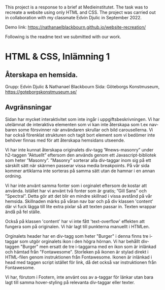 This project is a response to a brief at Medieinstitutet. The task was to recreate a website using only HTML and CSS. The project was carried out in collaboration with my classmate Edvin Djulic in September 2022.

Demo link:
https://nathanaelblackbourn.github.io/website-recreation/

Following is the readme text we submitted with our work.

# HTML & CSS, Inlämning 1
## Återskapa en hemsida.

Grupp: Edvin Djulic & Nathanael Blackbourn
Sida: Göteborgs Konstmuseum, https://goteborgskonstmuseum.se/


## Avgränsningar

Sidan har mycket interaktivitet som inte ingår i uppgiftsbeskrivningen. Vi har utelämnat de interaktiva elementen som vi kan inte återskapa som t.ex nav-baren some försvinner när användaren skrullar och bild carousellerna. Vi  har också förenklat strukturen och tagit bort element som vi bedömer inte behöver finnas med för att återskapa hemsidans utseende.

Vi har inte kunnat återskapa originalets div-tagg ”#news-masonry” under h2-taggen ”Aktuellt” eftersom den används genom ett Javascript-bibliotek som heter ”Masonry”. ”Masonry” sorterar alla div-taggar inom sig på ett särskilt sätt när skärmen passerar vissa media breakpoints. På vår sida kommer artiklarna inte sorteras på samma sätt utan de hamnar i en annan ordning.

Vi har inte använt samma fonter som i orginalet eftersom de kostar att använda. Istället har vi använt två fonter som är gratis; ”Gill Sans” och ”Spectral”. Detta gör att det blir en mindre skillnad i vissa avstånd på vår hemsida. Skillnaden märks på våran nav bar och på div klassen 'content' där vi fuck lägga till lite extra pixlar så att texten passar in. Texten wrappar ändå på fel ställe.

Också på klassen 'content' har vi inte fått 'text-overflow' effekten att fungera som på originalen. Vi här lagt till punkterna manuellt i HTMLen.

Orginalets header har en div-tagg som heter "Burger" i denna finns tre i-taggar som utgör orginalets ikon i den högra hörnan. Vi har behållt div-taggen "Burger" men ersatt de tre i-taggarna med en ikon som är inlänkad och hämtad från "Fontawesome". Storleken på ikonen är stylad direkt i HTML-filen genom instruktionen från Fontawesome. Ikonen är inlänkad i head med taggen script istället för link, då det också var instruktionen från Fontawesome.

Vi har, förutom i Footern, inte använt oss av a-taggar för länkar utan bara lagt till samma hover-styling på relevanta div-taggar eller texter.